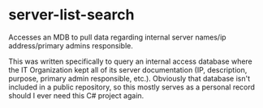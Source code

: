 # server-list-search
Accesses an MDB to pull data regarding internal server names/ip address/primary admins responsible.

This was written specifically to query an internal access database where the IT Organization kept all of its server documentation (IP, description, purpose, primary admin responsible, etc.). Obviously that database isn't included in a public repository, so this mostly serves as a personal record should I ever need this C# project again.
